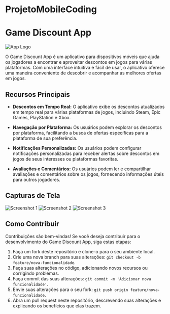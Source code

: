 # ProjetoMobileCoding
 
# Game Discount App

![App Logo](./app-logo.png)

O Game Discount App é um aplicativo para dispositivos móveis que ajuda os jogadores a encontrar e aproveitar descontos em jogos para várias plataformas. Com uma interface intuitiva e fácil de usar, o aplicativo oferece uma maneira conveniente de descobrir e acompanhar as melhores ofertas em jogos.

## Recursos Principais

- **Descontos em Tempo Real:** O aplicativo exibe os descontos atualizados em tempo real para várias plataformas de jogos, incluindo Steam, Epic Games, PlayStation e Xbox.

- **Navegação por Plataforma:** Os usuários podem explorar os descontos por plataforma, facilitando a busca de ofertas específicas para a plataforma de sua preferência.

- **Notificações Personalizadas:** Os usuários podem configurar notificações personalizadas para receber alertas sobre descontos em jogos de seus interesses ou plataformas favoritas.

- **Avaliações e Comentários:** Os usuários podem ler e compartilhar avaliações e comentários sobre os jogos, fornecendo informações úteis para outros jogadores.

## Capturas de Tela

![Screenshot 1](./Prints/Screenshot_20230606_010121_Expo_Go.jpg)
![Screenshot 2](./Prints/Screenshot_20230606_010128_Expo_Go.jpg)
![Screenshot 3](./Prints/Screenshot_20230606_010133_Expo_Go.jpg)

## Como Contribuir

Contribuições são bem-vindas! Se você deseja contribuir para o desenvolvimento do Game Discount App, siga estas etapas:

1. Faça um fork deste repositório e clone-o para o seu ambiente local.
2. Crie uma nova branch para suas alterações: `git checkout -b feature/nova-funcionalidade`.
3. Faça suas alterações no código, adicionando novos recursos ou corrigindo problemas.
4. Faça commit das suas alterações: `git commit -m 'Adicionar nova funcionalidade'`.
5. Envie suas alterações para o seu fork: `git push origin feature/nova-funcionalidade`.
6. Abra um pull request neste repositório, descrevendo suas alterações e explicando os benefícios que elas trazem.



